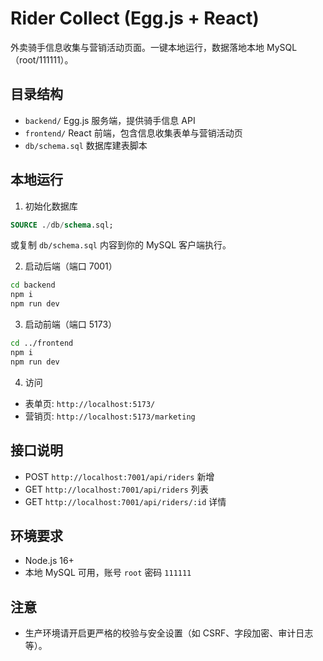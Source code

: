 # Rider Collect (Egg.js + React)

外卖骑手信息收集与营销活动页面。一键本地运行，数据落地本地 MySQL（root/111111）。

## 目录结构
- `backend/` Egg.js 服务端，提供骑手信息 API
- `frontend/` React 前端，包含信息收集表单与营销活动页
- `db/schema.sql` 数据库建表脚本

## 本地运行
1) 初始化数据库
```sql
SOURCE ./db/schema.sql;
```
或复制 `db/schema.sql` 内容到你的 MySQL 客户端执行。

2) 启动后端（端口 7001）
```bash
cd backend
npm i
npm run dev
```

3) 启动前端（端口 5173）
```bash
cd ../frontend
npm i
npm run dev
```

4) 访问
- 表单页: `http://localhost:5173/`
- 营销页: `http://localhost:5173/marketing`

## 接口说明
- POST `http://localhost:7001/api/riders` 新增
- GET `http://localhost:7001/api/riders` 列表
- GET `http://localhost:7001/api/riders/:id` 详情

## 环境要求
- Node.js 16+
- 本地 MySQL 可用，账号 `root` 密码 `111111`

## 注意
- 生产环境请开启更严格的校验与安全设置（如 CSRF、字段加密、审计日志等）。
